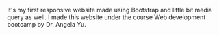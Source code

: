 It's my first responsive website made using Bootstrap and little bit media query as well.
I made this website under the course Web development bootcamp by Dr. Angela Yu.